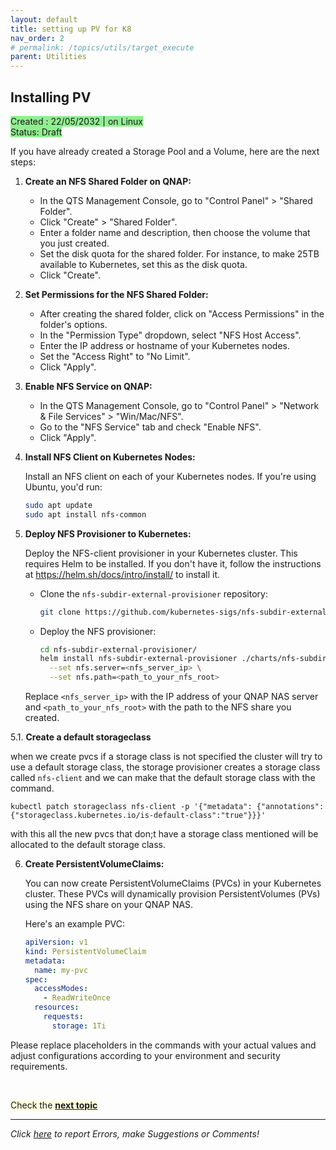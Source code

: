 ```yaml
---
layout: default
title: setting up PV for K8 
nav_order: 2 
# permalink: /topics/utils/target_execute
parent: Utilities
---
```


## Installing PV 
<span style="background-color:LightGreen">
Created : 22/05/2032 | on Linux  <br />
Status: Draft
</span>

If you have already created a Storage Pool and a Volume, here are the next steps:

1. **Create an NFS Shared Folder on QNAP:**

   - In the QTS Management Console, go to "Control Panel" > "Shared Folder".
   - Click "Create" > "Shared Folder".
   - Enter a folder name and description, then choose the volume that you just created.
   - Set the disk quota for the shared folder. For instance, to make 25TB available to Kubernetes, set this as the disk quota.
   - Click "Create".

2. **Set Permissions for the NFS Shared Folder:**

   - After creating the shared folder, click on "Access Permissions" in the folder's options.
   - In the "Permission Type" dropdown, select "NFS Host Access".
   - Enter the IP address or hostname of your Kubernetes nodes. 
   - Set the "Access Right" to "No Limit".
   - Click "Apply".

3. **Enable NFS Service on QNAP:**

   - In the QTS Management Console, go to "Control Panel" > "Network & File Services" > "Win/Mac/NFS".
   - Go to the "NFS Service" tab and check "Enable NFS".
   - Click "Apply".

4. **Install NFS Client on Kubernetes Nodes:**

   Install an NFS client on each of your Kubernetes nodes. If you're using Ubuntu, you'd run:

   ```bash
   sudo apt update
   sudo apt install nfs-common
   ```

5. **Deploy NFS Provisioner to Kubernetes:**

   Deploy the NFS-client provisioner in your Kubernetes cluster. This requires Helm to be installed. If you don't have it, follow the instructions at https://helm.sh/docs/intro/install/ to install it.

   - Clone the `nfs-subdir-external-provisioner` repository:

     ```bash
     git clone https://github.com/kubernetes-sigs/nfs-subdir-external-provisioner.git
     ```

   - Deploy the NFS provisioner:

     ```bash
     cd nfs-subdir-external-provisioner/
     helm install nfs-subdir-external-provisioner ./charts/nfs-subdir-external-provisioner \
       --set nfs.server=<nfs_server_ip> \
       --set nfs.path=<path_to_your_nfs_root>
     ```
   
   Replace `<nfs_server_ip>` with the IP address of your QNAP NAS server and `<path_to_your_nfs_root>` with the path to the NFS share you created.


5.1.  **Create a default storageclass**

  
  when we create pvcs if a storage class is not specified the cluster will try to use a default storage class, the storage provisioner creates a storage class called `nfs-client` and we can make that the default storage class with the command. 

  ```
  kubectl patch storageclass nfs-client -p '{"metadata": {"annotations":{"storageclass.kubernetes.io/is-default-class":"true"}}}'
  ``` 

  with this all the new pvcs that don;t have a storage class mentioned will be allocated to the default storage class.

6. **Create PersistentVolumeClaims:**

   You can now create PersistentVolumeClaims (PVCs) in your Kubernetes cluster. These PVCs will dynamically provision PersistentVolumes (PVs) using the NFS share on your QNAP NAS.

   Here's an example PVC:

   ```yaml
   apiVersion: v1
   kind: PersistentVolumeClaim
   metadata:
     name: my-pvc
   spec:
     accessModes:
       - ReadWriteOnce
     resources:
       requests:
         storage: 1Ti
   ```

Please replace placeholders in the commands with your actual values and adjust configurations according to your environment and security requirements.



<br />

<span style="background-color:LightYellow"> Check the [**next topic**](../pytorch_walkthrough#Starting-Development-with-PyTorch)  </span>


---
*Click [here][ERRORS-SUGGESTIONS] to report Errors, make Suggestions or Comments!*

[NVIDIA-REF-1]: https://docs.nvidia.com/datacenter/cloud-native/kubernetes/install-k8s.html#option-2-installing-kubernetes-using-kubeadm
[KUBEADM-PRE-REQS]: https://kubernetes.io/docs/setup/production-environment/tools/kubeadm/install-kubeadm/#before-you-begin
[PORTS-AND-PROTOCOLS]: https://kubernetes.io/docs/reference/networking/ports-and-protocols/
[PORT-CHK]: https://kubernetes.io/docs/setup/production-environment/tools/kubeadm/install-kubeadm/#check-required-ports
[UBUNTU-K8-INSTALL]: https://docs.nvidia.com/datacenter/cloud-native/kubernetes/k8s-containerd.html#ubuntu-k8s
[K8]: https://kubernetes.io/
[KUBEADM-INIT]: https://kubernetes.io/docs/reference/setup-tools/kubeadm/kubeadm-init/
[NVIDIA-K8-GUIDE]: https://docs.nvidia.com/datacenter/cloud-native/kubernetes/install-k8s.html
[K8-CALICO-NETWORK-FIX]: https://forums.developer.nvidia.com/t/fix-broken-link-in-kubernets-install-pior-to-tao-api-setup/245940?u=ganindun
[K8-CONTROL-PLANE-NODE-ISOLATION-OVERRIDE]: https://kubernetes.io/docs/setup/production-environment/tools/kubeadm/create-cluster-kubeadm/#control-plane-node-isolation
[K8-JOIN-NODES]: https://kubernetes.io/docs/setup/production-environment/tools/kubeadm/create-cluster-kubeadm/#join-nodes


[ERRORS-SUGGESTIONS]: https://github.com/ganindu7/deepnotes/issues
[CRI-DOCKERD-RELEASE-JAN-2023]: https://github.com/Mirantis/cri-dockerd/releases/download/v0.3.1/cri-dockerd-0.3.1.amd64.tgz
[K8-SANDBOX]: https://labs.play-with-k8s.com/
[K8-CLASSROOM]: https://training.play-with-kubernetes.com/kubernetes-workshop/
[SSH-KEY-MAKING]: https://docs.github.com/en/authentication/connecting-to-github-with-ssh/generating-a-new-ssh-key-and-adding-it-to-the-ssh-agent
[ADD-SSHKEY-TO-AGENT]: https://docs.github.com/en/authentication/connecting-to-github-with-ssh/generating-a-new-ssh-key-and-adding-it-to-the-ssh-agent#adding-your-ssh-key-to-the-ssh-agent

<!-- Latex in markdown -->
<script src="https://cdn.mathjax.org/mathjax/latest/MathJax.js?config=TeX-AMS-MML_HTMLorMML" type="text/javascript"></script>
<!-- $$ \nabla_\boldsymbol{x} J(\boldsymbol{x}) $$ -->
<!-- kubectl create secret tls aisrv-gnet-secret --cert=./aisrv.gnet.lan.crt --key=./aisrv.gnet.lan.key -n default --dry-run=client -o yaml | kubectl apply -f - -->

